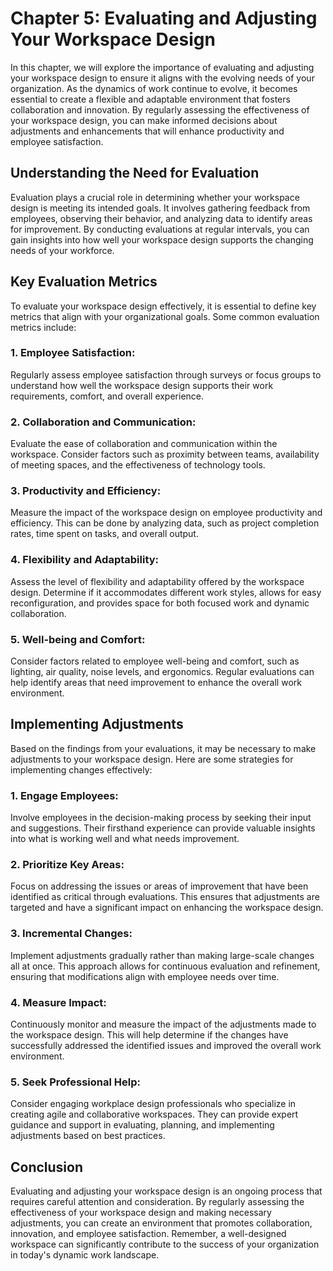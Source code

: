 Chapter 5: Evaluating and Adjusting Your Workspace Design
=========================================================

In this chapter, we will explore the importance of evaluating and adjusting your workspace design to ensure it aligns with the evolving needs of your organization. As the dynamics of work continue to evolve, it becomes essential to create a flexible and adaptable environment that fosters collaboration and innovation. By regularly assessing the effectiveness of your workspace design, you can make informed decisions about adjustments and enhancements that will enhance productivity and employee satisfaction.

Understanding the Need for Evaluation
-------------------------------------

Evaluation plays a crucial role in determining whether your workspace design is meeting its intended goals. It involves gathering feedback from employees, observing their behavior, and analyzing data to identify areas for improvement. By conducting evaluations at regular intervals, you can gain insights into how well your workspace design supports the changing needs of your workforce.

Key Evaluation Metrics
----------------------

To evaluate your workspace design effectively, it is essential to define key metrics that align with your organizational goals. Some common evaluation metrics include:

### 1. Employee Satisfaction:

Regularly assess employee satisfaction through surveys or focus groups to understand how well the workspace design supports their work requirements, comfort, and overall experience.

### 2. Collaboration and Communication:

Evaluate the ease of collaboration and communication within the workspace. Consider factors such as proximity between teams, availability of meeting spaces, and the effectiveness of technology tools.

### 3. Productivity and Efficiency:

Measure the impact of the workspace design on employee productivity and efficiency. This can be done by analyzing data, such as project completion rates, time spent on tasks, and overall output.

### 4. Flexibility and Adaptability:

Assess the level of flexibility and adaptability offered by the workspace design. Determine if it accommodates different work styles, allows for easy reconfiguration, and provides space for both focused work and dynamic collaboration.

### 5. Well-being and Comfort:

Consider factors related to employee well-being and comfort, such as lighting, air quality, noise levels, and ergonomics. Regular evaluations can help identify areas that need improvement to enhance the overall work environment.

Implementing Adjustments
------------------------

Based on the findings from your evaluations, it may be necessary to make adjustments to your workspace design. Here are some strategies for implementing changes effectively:

### 1. Engage Employees:

Involve employees in the decision-making process by seeking their input and suggestions. Their firsthand experience can provide valuable insights into what is working well and what needs improvement.

### 2. Prioritize Key Areas:

Focus on addressing the issues or areas of improvement that have been identified as critical through evaluations. This ensures that adjustments are targeted and have a significant impact on enhancing the workspace design.

### 3. Incremental Changes:

Implement adjustments gradually rather than making large-scale changes all at once. This approach allows for continuous evaluation and refinement, ensuring that modifications align with employee needs over time.

### 4. Measure Impact:

Continuously monitor and measure the impact of the adjustments made to the workspace design. This will help determine if the changes have successfully addressed the identified issues and improved the overall work environment.

### 5. Seek Professional Help:

Consider engaging workplace design professionals who specialize in creating agile and collaborative workspaces. They can provide expert guidance and support in evaluating, planning, and implementing adjustments based on best practices.

Conclusion
----------

Evaluating and adjusting your workspace design is an ongoing process that requires careful attention and consideration. By regularly assessing the effectiveness of your workspace design and making necessary adjustments, you can create an environment that promotes collaboration, innovation, and employee satisfaction. Remember, a well-designed workspace can significantly contribute to the success of your organization in today's dynamic work landscape.
